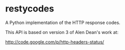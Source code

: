 restycodes
==========

A Python implementation of the HTTP response codes.

This API is based on version 3 of Alen Dean's work at:

http://code.google.com/p/http-headers-status/

